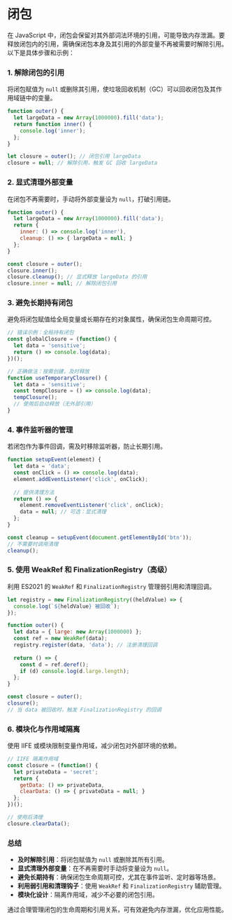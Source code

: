 # 闭包

在 JavaScript 中，闭包会保留对其外部词法环境的引用，可能导致内存泄漏。要释放闭包内的引用，需确保闭包本身及其引用的外部变量不再被需要时解除引用。以下是具体步骤和示例：

### **1. 解除闭包的引用**
将闭包赋值为 `null` 或删除其引用，使垃圾回收机制（GC）可以回收闭包及其作用域链中的变量。

```javascript
function outer() {
  let largeData = new Array(1000000).fill('data');
  return function inner() {
    console.log('inner');
  };
}

let closure = outer(); // 闭包引用 largeData
closure = null; // 解除引用，触发 GC 回收 largeData
```

### **2. 显式清理外部变量**
在闭包不再需要时，手动将外部变量设为 `null`，打破引用链。

```javascript
function outer() {
  let largeData = new Array(1000000).fill('data');
  return {
    inner: () => console.log('inner'),
    cleanup: () => { largeData = null; }
  };
}

const closure = outer();
closure.inner();
closure.cleanup(); // 显式释放 largeData 的引用
closure.inner = null; // 解除闭包引用
```

### **3. 避免长期持有闭包**
避免将闭包赋值给全局变量或长期存在的对象属性，确保闭包生命周期可控。

```javascript
// 错误示例：全局持有闭包
const globalClosure = (function() {
  let data = 'sensitive';
  return () => console.log(data);
})();

// 正确做法：按需创建，及时释放
function useTemporaryClosure() {
  let data = 'sensitive';
  const tempClosure = () => console.log(data);
  tempClosure();
  // 使用后自动释放（无外部引用）
}
```

### **4. 事件监听器的管理**
若闭包作为事件回调，需及时移除监听器，防止长期引用。

```javascript
function setupEvent(element) {
  let data = 'data';
  const onClick = () => console.log(data);
  element.addEventListener('click', onClick);
  
  // 提供清理方法
  return () => {
    element.removeEventListener('click', onClick);
    data = null; // 可选：显式清理
  };
}

const cleanup = setupEvent(document.getElementById('btn'));
// 不需要时调用清理
cleanup();
```

### **5. 使用 WeakRef 和 FinalizationRegistry（高级）**
利用 ES2021 的 `WeakRef` 和 `FinalizationRegistry` 管理弱引用和清理回调。

```javascript
let registry = new FinalizationRegistry((heldValue) => {
  console.log(`${heldValue} 被回收`);
});

function outer() {
  let data = { large: new Array(1000000) };
  const ref = new WeakRef(data);
  registry.register(data, 'data'); // 注册清理回调
  
  return () => {
    const d = ref.deref();
    if (d) console.log(d.large.length);
  };
}

const closure = outer();
closure();
// 当 data 被回收时，触发 FinalizationRegistry 的回调
```

### **6. 模块化与作用域隔离**
使用 IIFE 或模块限制变量作用域，减少闭包对外部环境的依赖。

```javascript
// IIFE 隔离作用域
const closure = (function() {
  let privateData = 'secret';
  return {
    getData: () => privateData,
    clearData: () => { privateData = null; }
  };
})();

// 使用后清理
closure.clearData();
```

### **总结**
- **及时解除引用**：将闭包赋值为 `null` 或删除其所有引用。
- **显式清理外部变量**：在不再需要时手动将变量设为 `null`。
- **避免长期持有**：确保闭包生命周期可控，尤其在事件监听、定时器等场景。
- **利用弱引用和清理钩子**：使用 `WeakRef` 和 `FinalizationRegistry` 辅助管理。
- **模块化设计**：隔离作用域，减少不必要的闭包引用。

通过合理管理闭包的生命周期和引用关系，可有效避免内存泄漏，优化应用性能。